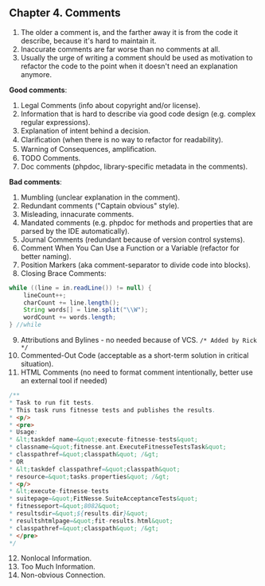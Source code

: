 ## Chapter 4. Comments

1. The older a comment is, and the farther away it is from the code it describe, 
because it's hard to maintain it.
2. Inaccurate comments are far worse than no comments at all.
3. Usually the urge of writing a comment should be used as motivation
to refactor the code to the point when it doesn't need an explanation anymore.

**Good comments**:
1. Legal Comments (info about copyright and/or license).
2. Information that is hard to describe via good code design (e.g. complex regular expressions).
3. Explanation of intent behind a decision.
4. Clariﬁcation (when there is no way to refactor for readability).
5. Warning of Consequences, ampliﬁcation.
6. TODO Comments.
7. Doc comments (phpdoc, library-specific metadata in the comments).

**Bad comments**:
1. Mumbling (unclear explanation in the comment).
2. Redundant comments ("Captain obvious" style).
3. Misleading, innacurate comments.
4. Mandated comments (e.g. phpdoc for methods and properties that are parsed by the IDE automatically).
5. Journal Comments (redundant because of version control systems).
6. Comment When You Can Use a Function or a Variable (refactor for better naming).
7. Position Markers (aka comment-separator to divide code into blocks).
8. Closing Brace Comments:
```java
while ((line = in.readLine()) != null) {
    lineCount++;
    charCount += line.length();
    String words[] = line.split("\\W");
    wordCount += words.length;
} //while
```
9. Attributions and Bylines - no needed because of VCS.
```/* Added by Rick */```
10. Commented-Out Code (acceptable as a short-term solution in critical situation).
11. HTML Comments (no need to format comment intentionally, better use an external tool if needed)
```java
/**
* Task to run fit tests.
* This task runs fitnesse tests and publishes the results.
* <p/>
* <pre>
* Usage:
* &lt;taskdef name=&quot;execute-fitnesse-tests&quot;
* classname=&quot;fitnesse.ant.ExecuteFitnesseTestsTask&quot;
* classpathref=&quot;classpath&quot; /&gt;
* OR
* &lt;taskdef classpathref=&quot;classpath&quot;
* resource=&quot;tasks.properties&quot; /&gt;
* <p/>
* &lt;execute-fitnesse-tests
* suitepage=&quot;FitNesse.SuiteAcceptanceTests&quot;
* fitnesseport=&quot;8082&quot;
* resultsdir=&quot;${results.dir}&quot;
* resultshtmlpage=&quot;fit-results.html&quot;
* classpathref=&quot;classpath&quot; /&gt;
* </pre>
*/
```
12. Nonlocal Information.
13. Too Much Information.
14. Non-obvious Connection.